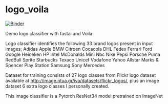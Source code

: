 # logo_voila

[![Binder](https://mybinder.org/badge_logo.svg)](https://mybinder.org/v2/gh/Anniejoan/logo/master)

Demo logo classifier with fastai and Voila


Logo classifier identifies the following 33 brand logos present in input images;
Adidas
Apple
BMW
Citroen
Cocacola
DHL
Fedex
Ferrari
Ford
Google
Heineken
HP
Intel
McDonalds
Mini
Nbc
Nike
Pepsi
Porsche
Puma
RedBull
Sprite
Starbucks
Texaco
Unicef
Vodafone
Yahoo
Allstar
Marks & Spencer
Play Station
Samsung
Sony
Mercedes

Dataset for training consists of 27 logo classes from Flickr logo dataset available at http://image.ntua.gr/iva/datasets/flickr_logos/, plus an image dataset 6 extra logo classes I personally created.

This image classifier is a Pytorch ResNet34 model pretrained on ImageNet
